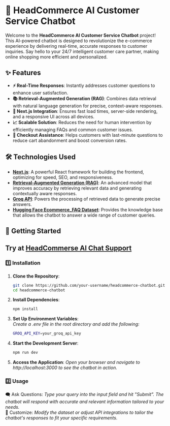 # 🛒 HeadCommerce AI Customer Service Chatbot

Welcome to the **HeadCommerce AI Customer Service Chatbot** project! This AI-powered chatbot is designed to revolutionize the e-commerce experience by delivering real-time, accurate responses to customer inquiries. Say hello to your 24/7 intelligent customer care partner, making online shopping more efficient and personalized.

## ✨ Features

- **⚡ Real-Time Responses**: Instantly addresses customer questions to enhance user satisfaction.
- **📚 Retrieval-Augmented Generation (RAG)**: Combines data retrieval with natural language generation for precise, context-aware responses.
- **🚀 Next.js Integration**: Ensures fast load times, server-side rendering, and a responsive UI across all devices.
- **📈 Scalable Solution**: Reduces the need for human intervention by efficiently managing FAQs and common customer issues.
- **🛒 Checkout Assistance**: Helps customers with last-minute questions to reduce cart abandonment and boost conversion rates.

## 🛠️ Technologies Used

- **[Next.js](https://nextjs.org/)**: A powerful React framework for building the frontend, optimizing for speed, SEO, and responsiveness.
- **[Retrieval-Augmented Generation (RAG)](https://huggingface.co/blog/rag)**: An advanced model that improves accuracy by retrieving relevant data and generating contextually aware responses.
- **[Groq API](https://groq.com/)**: Powers the processing of retrieved data to generate precise answers.
- **[Hugging Face Ecommerce_FAQ Dataset](https://huggingface.co/datasets)**: Provides the knowledge base that allows the chatbot to answer a wide range of customer queries.

## 🚀 Getting Started

## Try at [HeadCommerse AI Chat Support](https://headcommerce.keivalya.com/)

### 1️⃣ Installation

1. **Clone the Repository**:
   ```bash
   git clone https://github.com/your-username/headcommerce-chatbot.git
   cd headcommerce-chatbot
2. **Install Dependencies**:
   ```bash
   npm install
3. **Set Up Environment Variables**:
   <br> *Create a .env file in the root directory and add the following:*
   ```bash
   GROQ_API_KEY=your_groq_api_key
4. **Start the Development Server**:
   ```bash
   npm run dev
5. **Access the Application**:
   *Open your browser and navigate to http://localhost:3000 to see the chatbot in action.*

### 2️⃣ Usage

🗨️ Ask Questions: *Type your query into the input field and hit "Submit". The chatbot will respond with accurate and relevant information tailored to your needs.*<br>
🔧 Customize: *Modify the dataset or adjust API integrations to tailor the chatbot's responses to fit your specific requirements.*
  



